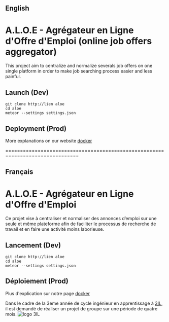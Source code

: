 English
-------
A.L.O.E - Agrégateur en Ligne d'Offre d'Emploi (online job offers aggregator)
============================================================================

This project aim to centralize and normalize severals job offers on one
single platform in order to make job searching process easier and less
painful.

Launch (Dev)
---------------

```
git clone http://lien aloe
cd aloe
meteor --settings settings.json
```

Deployment (Prod)
----------------
   
More explanations on our website [docker](https://github.com/aloe-aggregator/aloe-docker)

===============================================================================

Français
--------
A.L.O.E - Agrégateur en Ligne d'Offre d'Emploi
==============================================

Ce projet vise à centraliser et normaliser des annonces d’emploi sur une
seule et même plateforme afin de faciliter le processus de recherche de
travail et en faire une activité moins laborieuse.

Lancement (Dev)
---------------

```
git clone http://lien aloe
cd aloe
meteor --settings settings.json
```

Déploiement (Prod)
----------------
   
Plus d'explication sur notre page [docker](https://github.com/aloe-aggregator/aloe-docker)

Dans le cadre de la 3eme année de cycle ingénieur en apprentissage à [3IL](http://www.3il-ingenieurs.fr), il est demandé de réaliser un projet de groupe sur une période de quatre mois.
 ![logo 3IL](https://upload.wikimedia.org/wikipedia/fr/thumb/d/dc/3il_ingenieurs_logo.jpg/800px-3il_ingenieurs_logo.jpg)

